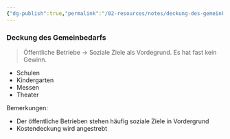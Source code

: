 ```yaml
---
{"dg-publish":true,"permalink":"/02-resources/notes/deckung-des-gemeinbedarfs/","tags":["BWL"],"noteIcon":"","updated":"2025-09-05T10:12:28.000+02:00"}
---
```


### Deckung des Gemeinbedarfs 
> Öffentliche Betriebe -> Soziale Ziele als Vordegrund. Es hat fast kein Gewinn.

- Schulen
- Kindergarten
- Messen
- Theater

Bemerkungen:
- Der öffentliche Betrieben stehen häufig soziale Ziele in Vordergrund 
- Kostendeckung wird angestrebt

